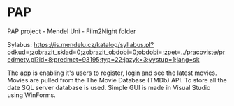 # PAP
PAP project - Mendel Uni - Film2Night folder

Sylabus:
https://is.mendelu.cz/katalog/syllabus.pl?odkud=;zobrazit_sklad=0;zobrazit_obdobi=0;obdobi=;zpet=../pracoviste/predmety.pl?id=8;predmet=93195;typ=22;jazyk=3;vystup=1;lang=sk

The app is enabling it's users to register, login and see the latest movies.
Movies are pulled from the The Movie Database (TMDb) API. To store all the date SQL server database is used. 
Simple GUI is made in Visual Studio using WinForms.
